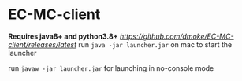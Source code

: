 # EC-MC-client
**Requires java8+ and python3.8+**
*https://github.com/dmoke/EC-MC-client/releases/latest*
run `java -jar launcher.jar` on mac to start the launcher

run `javaw -jar launcher.jar` for launching in no-console mode

